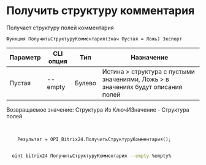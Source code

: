﻿---
sidebar_position: 9
---

# Получить структуру комментария
 Получает структуру полей комментария



`Функция ПолучитьСтруктуруКомментария(Знач Пустая = Ложь) Экспорт`

  | Параметр | CLI опция | Тип | Назначение |
  |-|-|-|-|
  | Пустая | --empty | Булево | Истина > структура с пустыми значениями, Ложь > в значениях будут описания полей |

  
  Возвращаемое значение:   Структура Из КлючИЗначение - Структура полей

<br/>




```bsl title="Пример кода"
    Результат = OPI_Bitrix24.ПолучитьСтруктуруКомментария();
```



```sh title="Пример команды CLI"
    
  oint bitrix24 ПолучитьСтруктуруКомментария --empty %empty%

```

```json title="Результат"

```
